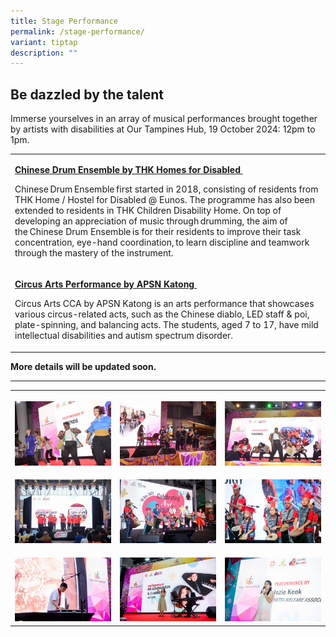 ```yaml
---
title: Stage Performance
permalink: /stage-performance/
variant: tiptap
description: ""
---
```

<h2><strong>Be dazzled by the talent</strong></h2>
<p>Immerse yourselves in an array of musical performances brought together
by artists with disabilities at Our Tampines Hub, 19 October 2024: 12pm
to 1pm.</p>
<table style="minWidth: 25px">
<colgroup>
<col>
</colgroup>
<tbody>
<tr>
<td rowspan="1" colspan="1">
<p><strong><u>Chinese Drum Ensemble by THK Homes for Disabled&nbsp;</u></strong>
</p>
<p>Chinese Drum Ensemble first started in 2018, consisting of residents from
THK Home / Hostel for Disabled @ Eunos. The programme has also been extended
to residents in THK Children Disability Home. On top of developing an appreciation
of music through drumming, the aim of the Chinese Drum Ensemble is for
their residents to improve their task concentration, eye-hand coordination, to
learn discipline and teamwork through the mastery of the instrument.</p>
</td>
</tr>
<tr>
<td rowspan="1" colspan="1">
<p><strong><u>Circus Arts Performance by APSN Katong&nbsp;</u></strong>
</p>
<p>Circus Arts CCA by APSN Katong is an arts performance that showcases various
circus-related acts, such as the Chinese diablo, LED staff &amp; poi, plate-spinning,
and balancing acts. The students, aged 7 to 17, have mild intellectual
disabilities and autism spectrum disorder.&nbsp;</p>
</td>
</tr>
</tbody>
</table>
<p><strong>More details will be updated soon.</strong>
</p>
<hr>
<p></p>
<table style="minWidth: 75px">
<colgroup>
<col>
<col>
<col>
</colgroup>
<tbody>
<tr>
<th rowspan="1" colspan="1">
<p></p>
<div class="isomer-image-wrapper">
<img style="width: 100%" height="auto" width="100%" alt="" src="/images/SHLD.jpg">
</div>
</th>
<th rowspan="1" colspan="1">
<p></p>
<div class="isomer-image-wrapper">
<img style="width: 100%" height="auto" width="100%" alt="" src="/images/DSC_7906_scaled_1_1536x1024.jpg">
</div>
</th>
<th rowspan="1" colspan="1">
<p></p>
<div class="isomer-image-wrapper">
<img style="width: 100%" height="auto" width="100%" alt="" src="/images/DSC_8199_scaled_1_1536x1024.jpg">
</div>
</th>
</tr>
<tr>
<td rowspan="1" colspan="1">
<p></p>
<div class="isomer-image-wrapper">
<img style="width: 100%" height="auto" width="100%" alt="" src="/images/SH3D_062_scaled_1_1536x1024.jpg">
</div>
</td>
<td rowspan="1" colspan="1">
<p></p>
<div class="isomer-image-wrapper">
<img style="width: 100%" height="auto" width="100%" alt="" src="/images/SH3D_113_scaled_1_1536x1024.jpg">
</div>
</td>
<td rowspan="1" colspan="1">
<p></p>
<div class="isomer-image-wrapper">
<img style="width: 100%" height="auto" width="100%" alt="" src="/images/SH3D_159_scaled_1_1536x1024.jpg">
</div>
</td>
</tr>
<tr>
<td rowspan="1" colspan="1">
<p></p>
<div class="isomer-image-wrapper">
<img style="width: 100%" height="auto" width="100%" alt="" src="/images/SHD1_114_scaled_1_1536x1024.jpg">
</div>
</td>
<td rowspan="1" colspan="1">
<p></p>
<div class="isomer-image-wrapper">
<img style="width: 100%" height="auto" width="100%" alt="" src="/images/SHD1_172_1536x1024.jpg">
</div>
</td>
<td rowspan="1" colspan="1">
<p></p>
<div class="isomer-image-wrapper">
<img style="width: 100%" height="auto" width="100%" alt="" src="/images/SHLD_209_1536x1024.jpg">
</div>
</td>
</tr>
</tbody>
</table>
<p></p>